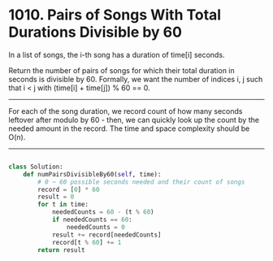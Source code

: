 # 1010. Pairs of Songs With Total Durations Divisible by 60

In a list of songs, the i-th song has a duration of time[i] seconds. 

Return the number of pairs of songs for which their total duration in seconds
is divisible by 60.  Formally, we want the number of indices i, j such that
i < j with (time[i] + time[j]) % 60 == 0.

---

For each of the song duration, we record count of how many seconds leftover
after modulo by 60 - then, we can quickly look up the count by the needed
amount in the record. The time and space complexity should be O(n).

---

```python

class Solution:
    def numPairsDivisibleBy60(self, time):
        # 0 ~ 60 possible seconds needed and their count of songs
        record = [0] * 60
        result = 0
        for t in time:
            neededCounts = 60 - (t % 60)
            if neededCounts == 60:
                neededCounts = 0
            result += record[neededCounts]
            record[t % 60] += 1
        return result
```
